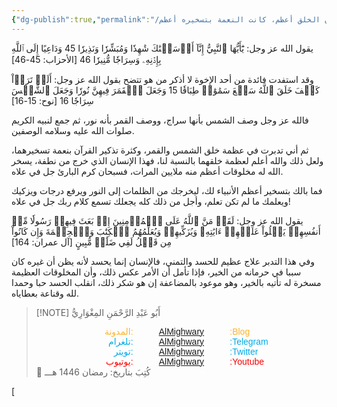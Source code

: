 ```yaml
---
{"dg-publish":true,"permalink":"/مقالات/كلما كان الخلق أعظم، كانت النعمة بتسخيره أعظم 📝/","noteIcon":"✨"}
---
```


يقول الله عز وجل: 
يَٰٓأَيُّهَا ٱلنَّبِيُّ إِنَّآ أَرۡسَلۡنَٰكَ شَٰهِدٗا وَمُبَشِّرٗا وَنَذِيرٗا 45 وَدَاعِيًا إِلَى ٱللَّهِ بِإِذۡنِهِۦ وَسِرَاجٗا مُّنِيرٗا 46 [الأحزاب: 45-46]

وقد استفدت فائدة من أحد الإخوة لا أذكر من هو تتضح بقول الله عز وجل: 
أَلَمۡ تَرَوۡاْ كَيۡفَ خَلَقَ ٱللَّهُ سَبۡعَ سَمَٰوَٰتٖ طِبَاقٗا 15 وَجَعَلَ ٱلۡقَمَرَ فِيهِنَّ نُورٗا وَجَعَلَ ٱلشَّمۡسَ سِرَاجٗا 16 [نوح: 15-16]

فالله عز وجل وصف الشمس بأنها سراج، ووصف القمر بأنه نور، ثم جمع لنبيه الكريم صلوات الله عليه وسلامه الوصفين. 

ثم أني تدبرت في عظمة خلق الشمس والقمر، وكثرة تذكير القرآن بنعمة تسخيرهما، ولعل ذلك والله أعلم لعظمة خلقهما بالنسبة لنا، فهذا الإنسان الذي خرج من نطفة، يسخر الله له مخلوقات أعظم منه ملايين المرات، فسبحان كرم البارئ جل في علاه. 

فما بالك بتسخير أعظم الأنبياء لك، ليخرجك من الظلمات إلى النور ويرفع درجات ويزكيك ويعلمك ما لم تكن تعلم، وأجل من ذلك كله يجعلك تسمع كلام ربك جل في علاه!

يقول الله عز وجل:
لَقَدۡ مَنَّ ٱللَّهُ عَلَى ٱلۡمُؤۡمِنِينَ إِذۡ بَعَثَ فِيهِمۡ رَسُولٗا مِّنۡ أَنفُسِهِمۡ يَتۡلُواْ عَلَيۡهِمۡ ءَايَٰتِهِۦ وَيُزَكِّيهِمۡ وَيُعَلِّمُهُمُ ٱلۡكِتَٰبَ وَٱلۡحِكۡمَةَ وَإِن كَانُواْ مِن قَبۡلُ لَفِي ضَلَٰلٖ مُّبِينٍ [آل عمران: 164]

وفي هذا التدبر علاج عظيم للحسد والتمني، فالإنسان إنما يحسد لأنه يظن أن غيره كان سببا في حرمانه من الخير، فإذا تأمل أن الأمر عكس ذلك، وأن المخلوقات العظيمة مسخرة له تأتيه بالخير، وهو موعود بالمضاعفة إن هو شكر ذلك، انقلب الحسد حبا وحمدا لله وقناعة بعطاياه. 

> [!NOTE]   أَبُو عَبْدِ الرَّحْمَنِ المِغْوَارِيُّ 
> <div style="display: flex; width: 100%; text-align: center; font-family: sans-serif;"> <div style="flex: 1; text-align: right; color: #ffb329;">المدونة:</div>     <div style="flex: 1;">    <a href="https://almighwary.netlify.app">AlMighwary</a>  </div><div style="flex: 1; text-align: left; color: #ffb329;">:Blog</div></div>
>     <div style="display: flex; width: 100%; text-align: center; font-family: sans-serif;"> <div style="flex: 1; text-align: right; color: #01abe9;">تلغرام:</div>      <div style="flex: 1;">        <a href="https://t.me/AlMighwary">AlMighwary</a>      </div>      <div style="flex: 1; text-align: left; color: #01abe9;">:Telegram</div>   </div>
>    
>    <div style="display: flex; width: 100%; text-align: center; font-family: sans-serif;">     <div style="flex: 1; text-align: right; color: #01abe9;">تويتر:</div>      <div style="flex: 1;">       <a href="https://x.com/AlMighwary">AlMighwary</a>      </div>     <div style="flex: 1; text-align: left; color: #01abe9;">:Twitter</div>    </div> <div style="display: flex; width: 100%; text-align: center; font-family: sans-serif;">      <div style="flex: 1; text-align: right; color: #fb0101;">يوتيوب:</div><div style="flex: 1;"> <a href="https://www.youtube.com/@AlMighwary">AlMighwary</a>      </div>  <div style="flex: 1; text-align: left; color: #fb0101;">:Youtube</div>   </div>   
>    <footer>📅 كُتِبَ  بتاريخ: رمضان 1446  هـــ</footer>
 
 
 

[
> 

 
